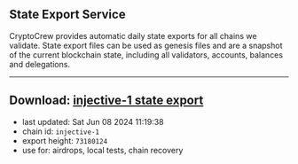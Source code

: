 ## State Export Service
CryptoCrew provides automatic daily state exports for all chains we validate. State export files can be used as genesis files and are a snapshot of the current blockchain state, including all validators, accounts, balances and delegations.

---
**Download: [injective-1 state export](https://dl-eu2.ccvalidators.com/SERVICE/injective/injective-1_export_73180124.json)**
---

- last updated: Sat Jun 08 2024 11:19:38
- chain id: `injective-1`
- export height: `73180124`
- use for: airdrops, local tests, chain recovery
